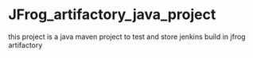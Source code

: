 # JFrog_artifactory_java_project
this project is a java maven project to test and store jenkins build in jfrog artifactory
